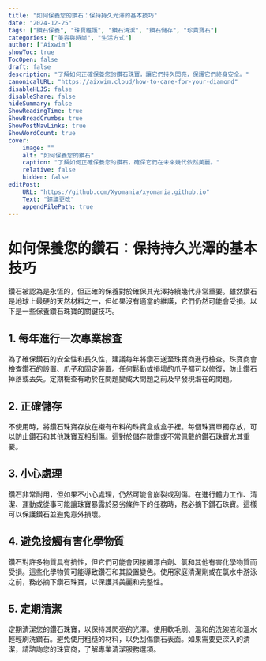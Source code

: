 ```yaml
---
title: "如何保養您的鑽石：保持持久光澤的基本技巧"
date: "2024-12-25"
tags: ["鑽石保養", "珠寶維護", "鑽石清潔", "鑽石儲存", "珍貴寶石"]
categories: ["美容與時尚", "生活方式"]
author: ["Aixwim"]
showToc: true
TocOpen: false
draft: false
description: "了解如何正確保養您的鑽石珠寶，讓它們持久閃亮，保護它們終身安全。"
canonicalURL: "https://aixwim.cloud/how-to-care-for-your-diamond"
disableHLJS: false
disableShare: false
hideSummary: false
ShowReadingTime: true
ShowBreadCrumbs: true
ShowPostNavLinks: true
ShowWordCount: true
cover:
    image: ""
    alt: "如何保養您的鑽石"
    caption: "了解如何正確保養您的鑽石，確保它們在未來幾代依然美麗。"
    relative: false
    hidden: false
editPost:
    URL: "https://github.com/Xyomania/xyomania.github.io"
    Text: "建議更改"
    appendFilePath: true
---
```


# 如何保養您的鑽石：保持持久光澤的基本技巧

鑽石被認為是永恆的，但正確的保養對於確保其光澤持續幾代非常重要。雖然鑽石是地球上最硬的天然材料之一，但如果沒有適當的維護，它們仍然可能會受損。以下是一些保養鑽石珠寶的關鍵技巧。

## 1. 每年進行一次專業檢查

為了確保鑽石的安全性和長久性，建議每年將鑽石送至珠寶商進行檢查。珠寶商會檢查鑽石的設置、爪子和固定裝置。任何鬆動或損壞的爪子都可以修復，防止鑽石掉落或丟失。定期檢查有助於在問題變成大問題之前及早發現潛在的問題。

## 2. 正確儲存

不使用時，將鑽石珠寶存放在襯有布料的珠寶盒或盒子裡。每個珠寶單獨存放，可以防止鑽石和其他珠寶互相刮傷。這對於儲存散鑽或不常佩戴的鑽石珠寶尤其重要。

## 3. 小心處理

鑽石非常耐用，但如果不小心處理，仍然可能會崩裂或刮傷。在進行體力工作、清潔、運動或從事可能讓珠寶暴露於惡劣條件下的任務時，務必摘下鑽石珠寶。這樣可以保護鑽石並避免意外損壞。

## 4. 避免接觸有害化學物質

鑽石對許多物質具有抗性，但它們可能會因接觸漂白劑、氯和其他有害化學物質而受損。這些化學物質可能導致鑽石和其設置變色。使用家庭清潔劑或在氯水中游泳之前，務必摘下鑽石珠寶，以保護其美麗和完整性。

## 5. 定期清潔

定期清潔您的鑽石珠寶，以保持其閃亮的光澤。使用軟毛刷、溫和的洗碗液和溫水輕輕刷洗鑽石。避免使用粗糙的材料，以免刮傷鑽石表面。如果需要更深入的清潔，請諮詢您的珠寶商，了解專業清潔服務選項。
